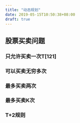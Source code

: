```yaml
---
title: "动态规划"
date: 2019-05-15T10:50:38+08:00
draft: true
---
```

## 股票买卖问题
### 只允许买卖一次T[121]
### 可以买卖无穷多次
### 最多买卖两次
### 最多买卖K次
### T+2规则

